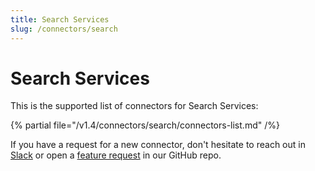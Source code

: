 ```yaml
---
title: Search Services
slug: /connectors/search
---
```


# Search Services

This is the supported list of connectors for Search Services:

{% partial file="/v1.4/connectors/search/connectors-list.md" /%}

If you have a request for a new connector, don't hesitate to reach out in [Slack](https://slack.meta-mart.org/) or
open a [feature request](https://github.com/meta-mart/MetaMart/issues/new/choose) in our GitHub repo.
